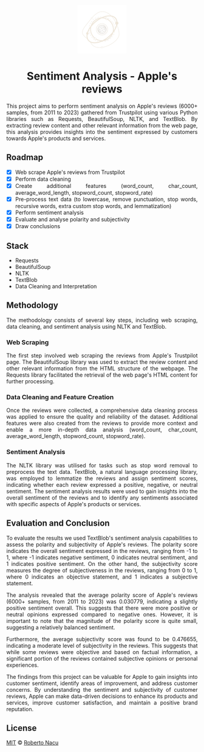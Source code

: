 <div align="center">
  <img src="imgs/logo-light-nobg.png" alt="logo" width="128"/>
  <h1>Sentiment Analysis - Apple's reviews</h1>

</div>

<div align="justify">

This project aims to perform sentiment analysis on Apple's reviews (6000+ samples, from 2011 to 2023) gathered from Trustpilot using various Python libraries such as Requests, BeautifulSoup, NLTK, and TextBlob. By extracting review content and other relevant information from the web page, this analysis provides insights into the sentiment expressed by customers towards Apple's products and services.

## Roadmap

- [x] Web scrape Apple's reviews from Trustpilot
- [x] Perform data cleaning
- [x] Create additional features (word_count, char_count, average_word_length, stopword_count, stopword_rate)
- [x] Pre-process text data (to lowercase, remove punctuation, stop words, recursive words, extra custom stop words, and lemmatization)
- [x] Perform sentiment analysis
- [x] Evaluate and analyse polarity and subjectivity
- [x] Draw conclusions

## Stack

- Requests
- BeautifulSoup
- NLTK
- TextBlob
- Data Cleaning and Interpretation

## Methodology

The methodology consists of several key steps, including web scraping, data cleaning, and sentiment analysis using NLTK and TextBlob.

### Web Scraping

The first step involved web scraping the reviews from Apple's Trustpilot page. The BeautifulSoup library was used to extract the review content and other relevant information from the HTML structure of the webpage. The Requests library facilitated the retrieval of the web page's HTML content for further processing.

### Data Cleaning and Feature Creation
Once the reviews were collected, a comprehensive data cleaning process was applied to ensure the quality and reliability of the dataset. Additional features were also created from the reviews to provide more context and enable a more in-depth data analysis (word_count, char_count, average_word_length, stopword_count, stopword_rate).

### Sentiment Analysis
The NLTK library was utilised for tasks such as stop word removal to preprocess the text data. TextBlob, a natural language processing library, was employed to lemmatize the reviews and assign sentiment scores, indicating whether each review expressed a positive, negative, or neutral sentiment. The sentiment analysis results were used to gain insights into the overall sentiment of the reviews and to identify any sentiments associated with specific aspects of Apple's products or services.

## Evaluation and Conclusion

To evaluate the results we used TextBlob's sentiment analysis capabilities to assess the polarity and subjectivity of Apple's reviews. The polarity score indicates the overall sentiment expressed in the reviews, ranging from -1 to 1, where -1 indicates negative sentiment, 0 indicates neutral sentiment, and 1 indicates positive sentiment. On the other hand, the subjectivity score measures the degree of subjectiveness in the reviews, ranging from 0 to 1, where 0 indicates an objective statement, and 1 indicates a subjective statement. 

The analysis revealed that the average polarity score of Apple's reviews (6000+ samples, from 2011 to 2023) was 0.030779, indicating a slightly positive sentiment overall. This suggests that there were more positive or neutral opinions expressed compared to negative ones. However, it is important to note that the magnitude of the polarity score is quite small, suggesting a relatively balanced sentiment.

Furthermore, the average subjectivity score was found to be 0.476655, indicating a moderate level of subjectivity in the reviews. This suggests that while some reviews were objective and based on factual information, a significant portion of the reviews contained subjective opinions or personal experiences.

The findings from this project can be valuable for Apple to gain insights into customer sentiment, identify areas of improvement, and address customer concerns. By understanding the sentiment and subjectivity of customer reviews, Apple can make data-driven decisions to enhance its products and services, improve customer satisfaction, and maintain a positive brand reputation.

## License

[MIT](https://github.com/1391819/apple-sentiment-analysis/blob/main/License.txt) © [Roberto Nacu](https://github.com/1391819)
